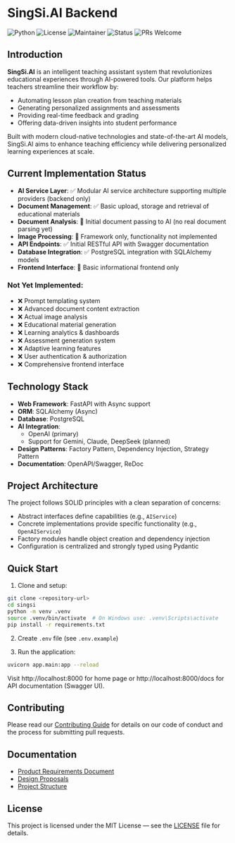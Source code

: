 # SingSi.AI Backend

![Python](https://img.shields.io/badge/Python-3.12-blue.svg)
![License](https://img.shields.io/badge/license-MIT-green.svg)
![Maintainer](https://img.shields.io/badge/maintainer-qavit-yellow)
![Status](https://img.shields.io/badge/status-alpha-orange)
![PRs Welcome](https://img.shields.io/badge/PRs-welcome-brightgreen.svg)

## Introduction

**SingSi.AI** is an intelligent teaching assistant system that revolutionizes educational experiences through AI-powered tools. Our platform helps teachers streamline their workflow by:

- Automating lesson plan creation from teaching materials
- Generating personalized assignments and assessments
- Providing real-time feedback and grading
- Offering data-driven insights into student performance

Built with modern cloud-native technologies and state-of-the-art AI models, SingSi.AI aims to enhance teaching efficiency while delivering personalized learning experiences at scale.

## Current Implementation Status

- **AI Service Layer**: ✅ Modular AI service architecture supporting multiple providers (backend only)
- **Document Management**: ✅ Basic upload, storage and retrieval of educational materials
- **Document Analysis**: 🔄 Initial document passing to AI (no real document parsing yet)
- **Image Processing**: 📝 Framework only, functionality not implemented
- **API Endpoints**: ✅ Initial RESTful API with Swagger documentation
- **Database Integration**: ✅ PostgreSQL integration with SQLAlchemy models
- **Frontend Interface**: 🔄 Basic informational frontend only

### Not Yet Implemented:

- ❌ Prompt templating system
- ❌ Advanced document content extraction
- ❌ Actual image analysis
- ❌ Educational material generation
- ❌ Learning analytics & dashboards
- ❌ Assessment generation system
- ❌ Adaptive learning features
- ❌ User authentication & authorization
- ❌ Comprehensive frontend interface

## Technology Stack

- **Web Framework**: FastAPI with Async support
- **ORM**: SQLAlchemy (Async)
- **Database**: PostgreSQL
- **AI Integration**:
  - OpenAI (primary)
  - Support for Gemini, Claude, DeepSeek (planned)
- **Design Patterns**: Factory Pattern, Dependency Injection, Strategy Pattern
- **Documentation**: OpenAPI/Swagger, ReDoc

## Project Architecture

The project follows SOLID principles with a clean separation of concerns:
- Abstract interfaces define capabilities (e.g., `AIService`)
- Concrete implementations provide specific functionality (e.g., `OpenAIService`)
- Factory modules handle object creation and dependency injection
- Configuration is centralized and strongly typed using Pydantic

## Quick Start

1. Clone and setup:
```bash
git clone <repository-url>
cd singsi
python -m venv .venv
source .venv/bin/activate  # On Windows use: .venv\Scripts\activate
pip install -r requirements.txt
```

2. Create `.env` file (see `.env.example`)

3. Run the application:
```bash
uvicorn app.main:app --reload
```

Visit http://localhost:8000 for home page or http://localhost:8000/docs for API documentation (Swagger UI).

## Contributing

Please read our [Contributing Guide](CONTRIBUTING.md) for details on our code of conduct and the process for submitting pull requests.

## Documentation

- [Product Requirements Document](docs/PRD_en.md)
- [Design Proposals](docs/design_proposals_en.md)
- [Project Structure](docs/project_structure_en.md)

## License

This project is licensed under the MIT License — see the [LICENSE](LICENSE) file for details.

